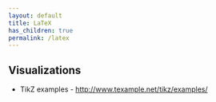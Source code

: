 ```yaml
---
layout: default
title: LaTeX
has_children: true
permalink: /latex
---
```


## Visualizations

* TikZ examples - http://www.texample.net/tikz/examples/
